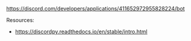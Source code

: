 https://discord.com/developers/applications/411652972955828224/bot

Resources:
- https://discordpy.readthedocs.io/en/stable/intro.html